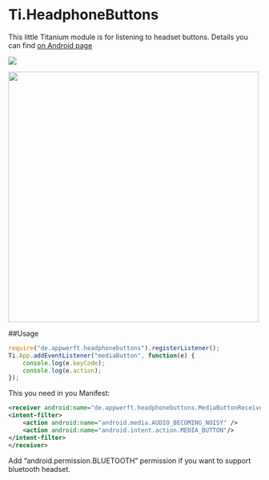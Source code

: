 Ti.HeadphoneButtons
=================

This little Titanium module is for listening to headset buttons. Details you can find [on Android page](https://source.android.com/devices/accessories/headset/specification.html)

![](https://source.android.com/devices/accessories/headset/images/headset-circuit2.png)

<img src="http://theinstructional.s3.amazonaws.com/earphones/original-earphones.jpg" width=500 />

##Usage

```javascript
require("de.appwerft.headphonebuttons").registerListener();
Ti.App.addEventListener("mediaButton", function(e) {
    console.log(e.keyCode);
    console.log(e.action);
});
```
This you need in you Manifest:
```xml
<receiver android:name="de.appwerft.headphonebuttons.MediaButtonReceiver">
<intent-filter>
    <action android:name="android.media.AUDIO_BECOMING_NOISY" />
    <action android:name="android.intent.action.MEDIA_BUTTON"/>
</intent-filter>
</receiver>
```

Add “android.permission.BLUETOOTH” permission if you want to support bluetooth headset.

